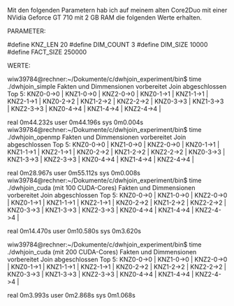 Mit den folgenden Parametern hab ich auf meinem alten Core2Duo mit einer NVidia Geforce GT 710 mit 2 GB RAM 
die folgenden Werte erhalten.

PARAMETER:

#define KNZ_LEN 20
#define DIM_COUNT 3
#define DIM_SIZE 10000
#define FACT_SIZE 250000

WERTE:

wiw39784@rechner:~/Dokumente/c/dwhjoin_experiment/bin$ time ./dwhjoin_simple
Fakten und Dimmensionen vorbereitet
Join abgeschlossen
Top 5:
KNZ0-0->0 | KNZ1-0->0 | KNZ2-0->0 |
KNZ0-1->1 | KNZ1-1->1 | KNZ2-1->1 |
KNZ0-2->2 | KNZ1-2->2 | KNZ2-2->2 |
KNZ0-3->3 | KNZ1-3->3 | KNZ2-3->3 |
KNZ0-4->4 | KNZ1-4->4 | KNZ2-4->4 |

real    0m44.232s
user    0m44.196s
sys     0m0.004s
wiw39784@rechner:~/Dokumente/c/dwhjoin_experiment/bin$ time ./dwhjoin_openmp
Fakten und Dimmensionen vorbereitet
Join abgeschlossen
Top 5:
KNZ0-0->0 | KNZ1-0->0 | KNZ2-0->0 |
KNZ0-1->1 | KNZ1-1->1 | KNZ2-1->1 |
KNZ0-2->2 | KNZ1-2->2 | KNZ2-2->2 |
KNZ0-3->3 | KNZ1-3->3 | KNZ2-3->3 |
KNZ0-4->4 | KNZ1-4->4 | KNZ2-4->4 |

real    0m28.967s
user    0m55.112s
sys     0m0.008s
wiw39784@rechner:~/Dokumente/c/dwhjoin_experiment/bin$ time ./dwhjoin_cuda (mit 100 CUDA-Cores)
Fakten und Dimmensionen vorbereitet
Join abgeschlossen
Top 5:
KNZ0-0->0 | KNZ1-0->0 | KNZ2-0->0 |
KNZ0-1->1 | KNZ1-1->1 | KNZ2-1->1 |
KNZ0-2->2 | KNZ1-2->2 | KNZ2-2->2 |
KNZ0-3->3 | KNZ1-3->3 | KNZ2-3->3 |
KNZ0-4->4 | KNZ1-4->4 | KNZ2-4->4 |

real    0m14.470s
user    0m10.580s
sys     0m3.620s

wiw39784@rechner:~/Dokumente/c/dwhjoin_experiment/bin$ time ./dwhjoin_cuda (mit 200 CUDA-Cores)
Fakten und Dimmensionen vorbereitet
Join abgeschlossen
Top 5:
KNZ0-0->0 | KNZ1-0->0 | KNZ2-0->0 |
KNZ0-1->1 | KNZ1-1->1 | KNZ2-1->1 |
KNZ0-2->2 | KNZ1-2->2 | KNZ2-2->2 |
KNZ0-3->3 | KNZ1-3->3 | KNZ2-3->3 |
KNZ0-4->4 | KNZ1-4->4 | KNZ2-4->4 |

real    0m3.993s
user    0m2.868s
sys     0m1.068s